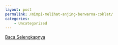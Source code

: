 ```yaml
---
layout: post
permalink: /mimpi-melihat-anjing-berwarna-coklat/
categories:
    - Uncategorized
---
```


[Baca Selengkapnya](/01)